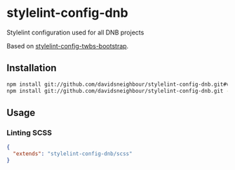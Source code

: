 # stylelint-config-dnb
Stylelint configuration used for all DNB projects

Based on [stylelint-config-twbs-bootstrap](https://github.com/twbs/stylelint-config-twbs-bootstrap/).

## Installation

```bash
npm install git://github.com/davidsneighbour/stylelint-config-dnb.git#v1.0.0 --save-dev # or
npm install git://github.com/davidsneighbour/stylelint-config-dnb.git --save-dev
```

## Usage

### Linting SCSS

```json
{
  "extends": "stylelint-config-dnb/scss"
}
```
